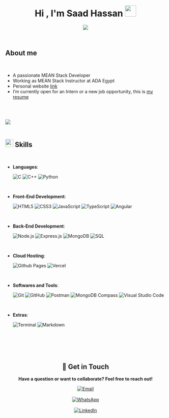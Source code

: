 
<h1 align="center"><b>Hi , I'm Saad Hassan </b><img src="https://media.giphy.com/media/hvRJCLFzcasrR4ia7z/giphy.gif" width="35"></h1>
<p align="center">
  <a href="https://github.com/DenverCoder1/readme-typing-svg"><img src="https://readme-typing-svg.herokuapp.com?font=Time+New+Roman&color=cyan&size=25&center=true&vCenter=true&width=600&height=100&lines=Welcome+to+my+Profile..&hearts;++;Full-Stack+Developer;Specialized+in+MEAN+Stack;Instructor+in+Web+Development"></a>
</p>


<br>



	
## **About me**


<br>

- A passionate MEAN Stack Developer
- Working as MEAN Stack Instructor at ADA Egypt
- Personal website [link](https://www.0xabdulkhalid.ml)
- I’m currently open for an Intern or a new job opportunity, this is [my resume](https://drive.google.com/file/d/1uiqvUIl4P3A0l51wR3eNW3M3ianhkFHn/view)

<br><br>

<img src="https://user-images.githubusercontent.com/73097560/115834477-dbab4500-a447-11eb-908a-139a6edaec5c.gif"><br><br>

## <img src="https://media2.giphy.com/media/QssGEmpkyEOhBCb7e1/giphy.gif?cid=ecf05e47a0n3gi1bfqntqmob8g9aid1oyj2wr3ds3mg700bl&rid=giphy.gif" width ="25"><b> Skills</b>
<br>

<p align="center">

- **Languages**:
    
    ![C](https://img.shields.io/badge/C%20-%232370ED.svg?style=for-the-badge&logo=c&logoColor=white)
    ![C++](https://img.shields.io/badge/C++%20-%2300599C.svg?style=for-the-badge&logo=c%2B%2B&logoColor=white)
    ![Python](https://img.shields.io/badge/Python%20-%2314354C.svg?style=for-the-badge&logo=python&logoColor=white)

<br>   
    
- **Front-End Development**:

   ![HTML5](https://img.shields.io/badge/HTML5%20-%23E34F26.svg?style=for-the-badge&logo=html5&logoColor=white)
   ![CSS3](https://img.shields.io/badge/CSS%20-%231572B6.svg?style=for-the-badge&logo=css3&logoColor=white)
   ![JavaScript](https://img.shields.io/badge/JavaScript%20-%23F7DF1E.svg?style=for-the-badge&logo=javascript&logoColor=black)
   ![TypeScript](https://img.shields.io/badge/TypeScript-3178C6?style=for-the-badge&logo=typescript&logoColor=white)
   ![Angular](https://img.shields.io/badge/Angular-DD0031?style=for-the-badge&logo=angular&logoColor=white)

<br>

- **Back-End Development**:

  ![Node.js](https://img.shields.io/badge/Node.js-%23339933.svg?style=for-the-badge&logo=node.js&logoColor=white)
  ![Express.js](https://img.shields.io/badge/Express.js-%23000000.svg?style=for-the-badge&logo=express&logoColor=white)
  ![MongoDB](https://img.shields.io/badge/MongoDB-%2347A248.svg?style=for-the-badge&logo=mongodb&logoColor=white)
  ![SQL](https://img.shields.io/badge/SQL-%230075C0.svg?style=for-the-badge&logo=database&logoColor=white)

<br>

- **Cloud Hosting**:

    ![Github Pages](https://img.shields.io/badge/GitHub%20Pages-%23327FC7.svg?style=for-the-badge&logo=github&logoColor=white)
    ![Vercel](https://img.shields.io/badge/Vercel-%23000000.svg?style=for-the-badge&logo=vercel&logoColor=white)
    
<br>

- **Softwares and Tools**:

    ![Git](https://img.shields.io/badge/git-%23F05033.svg?style=for-the-badge&logo=git&logoColor=white)
    ![GitHub](https://img.shields.io/badge/github-%23121011.svg?style=for-the-badge&logo=github&logoColor=white)
    ![Postman](https://img.shields.io/badge/Postman-%23FF6C37.svg?style=for-the-badge&logo=postman&logoColor=white)
    ![MongoDB Compass](https://img.shields.io/badge/MongoDB%20Compass-%2347A248.svg?style=for-the-badge&logo=mongodb&logoColor=white)
    ![Visual Studio Code](https://img.shields.io/badge/Visual%20Studio%20Code-0078d7.svg?style=for-the-badge&logo=visual-studio-code&logoColor=white)

<br>

- **Extras**:

    ![Terminal](https://img.shields.io/badge/Terminal-%23054020?style=for-the-badge&logo=gnu-bash&logoColor=white)
    ![Markdown](https://img.shields.io/badge/markdown-%23000000.svg?style=for-the-badge&logo=markdown&logoColor=white)   


</p>

<br>
<br>

<br>
<br>
<h2 align="center">📩 Get in Touch</h2>

<p align="center">
   <strong>Have a question or want to collaborate? Feel free to reach out!</strong>
</p>

<p align="center">
   <a href="mailto:saadhassansaad1997@gmail.com">
      <img src="https://img.shields.io/badge/Email:-Saad Hassan-D14836?style=for-the-badge&logo=gmail&logoColor=white" alt="Email">
   </a>
  <br>
  <br>
   <a href="https://wa.me/201066232186">
      <img src="https://img.shields.io/badge/WhatsApp:-Chat%20Now-25D366?style=for-the-badge&logo=whatsapp&logoColor=white" alt="WhatsApp">
   </a>
  <br>
  <br>
   <a href="https://www.linkedin.com/in/saad-hassan-saad/">
      <img src="https://img.shields.io/badge/LinkedIn:-Saad Hassan-0A66C2?style=for-the-badge&logo=linkedin&logoColor=white" alt="LinkedIn">
   </a>
  <br>
  <br>
</p>

